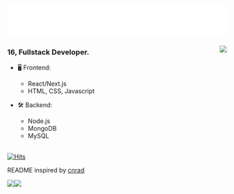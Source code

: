 <h1 align="left">
  <img src="https://raw.githubusercontent.com/callumok2004/callumok2004/master/header.svg" alt="Hi there, I'm Callum" />
</h1>

<a href="https://discord.com/users/705665813994012695">
  <img src="https://lanyard-profile-readme.vercel.app/api/506899274748133376" align="right" />
</a>

                                                                                   
### 16, Fullstack Developer.

- 🖥️ Frontend:
  - React/Next.js
  - HTML, CSS, Javascript

- 🛠 Backend:
  - Node.js
  - MongoDB
  - MySQL

\
[![Hits](https://hits.seeyoufarm.com/api/count/incr/badge.svg?url=https%3A%2F%2Fgithub.com%2Fcallumok2004&count_bg=%230263A4&title_bg=%23002D53&icon=github.svg&icon_color=%23FFFFFF&title=visits&edge_flat=true)](https://hits.seeyoufarm.com)

README inspired by [cnrad](https://github.com/cnrad)


<img src="https://github-readme-stats.vercel.app/api?username=callumok2004&layout=compact&theme=dark&include_all_commits=true&show_icons=true&count_private=true" align="left" />
<img src="https://github-readme-stats.vercel.app/api/top-langs/?username=callumok2004&layout=compact&theme=dark&langs_count=10" align="left" />
